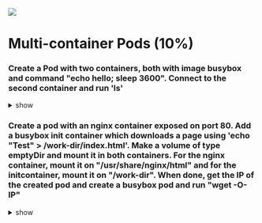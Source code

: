 ![](https://gaforgithub.azurewebsites.net/api?repo=CKAD-exercises/multi_container&empty)

# Multi-container Pods (10%)

### Create a Pod with two containers, both with image busybox and command "echo hello; sleep 3600". Connect to the second container and run 'ls'

<details><summary>show</summary>
<p>

```bash
k run multipod --image=busybox --restart=Never --dry-run=client -oyaml --command -- /bin/sh -c 'echo "hello"; sleep 3600' > multipod.yaml
vim multipod.yaml
```

```yaml
apiVersion: v1
kind: Pod
metadata:
  creationTimestamp: null
  labels:
    run: multipod
  name: multipod
spec:
  containers:
    - command:
        - /bin/sh
        - -c
        - echo "hello"; sleep 3600
      image: busybox
      name: container1
      resources: {}

    - command:
        - /bin/sh
        - -c
        - echo "hello"; sleep 3600
      image: busybox
      name: container2
      resources: {}
  dnsPolicy: ClusterFirst
  restartPolicy: Never
```

```bash
k exec multipod -c container2 -it -- ls
```

</p>
</details>

### Create a pod with an nginx container exposed on port 80. Add a busybox init container which downloads a page using 'echo "Test" > /work-dir/index.html'. Make a volume of type emptyDir and mount it in both containers. For the nginx container, mount it on "/usr/share/nginx/html" and for the initcontainer, mount it on "/work-dir". When done, get the IP of the created pod and create a busybox pod and run "wget -O- IP"

<details><summary>show</summary>
<p>

```bash
k run nginx --image=nginx --port=80 --restart=Never --dry-run=client -oyaml > init.yaml
vim init.yaml
```

```yaml
apiVersion: v1
kind: Pod
metadata:
  creationTimestamp: null
  labels:
    run: nginx
  name: nginx
spec:
  initContainers:
    - image: busybox
      name: init-con
      command:
        - sh
        - -c
        - 'echo "Test" > /work-dir/index.html'
      volumeMounts:
        - name: data-mount
          mountPath: /work-dir
  containers:
    - image: nginx
      name: nginx
      ports:
        - containerPort: 80
      resources: {}
      volumeMounts:
        - name: data-mount
          mountPath: /usr/share/nginx/html
  volumes:
    - name: data-mount
      emptyDir: {}
  dnsPolicy: ClusterFirst
  restartPolicy: Never
status: {}
```

```bash
k get po -owide
k run tmp --restart=Never --image=nginx:alpine --rm -it -- wget -O- 10.42.0.30
```

</p>
</details>
